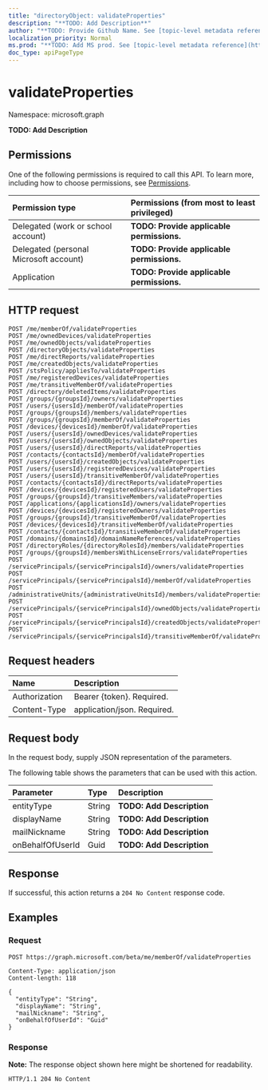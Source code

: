 ```yaml
---
title: "directoryObject: validateProperties"
description: "**TODO: Add Description**"
author: "**TODO: Provide Github Name. See [topic-level metadata reference](https://msgo.azurewebsites.net/add/document/guidelines/metadata.html#topic-level-metadata)**"
localization_priority: Normal
ms.prod: "**TODO: Add MS prod. See [topic-level metadata reference](https://msgo.azurewebsites.net/add/document/guidelines/metadata.html#topic-level-metadata)**"
doc_type: apiPageType
---
```


# validateProperties
Namespace: microsoft.graph

**TODO: Add Description**

## Permissions
One of the following permissions is required to call this API. To learn more, including how to choose permissions, see [Permissions](/concepts/permissions-reference.md).

|Permission type|Permissions (from most to least privileged)|
|:---|:---|
|Delegated (work or school account)|**TODO: Provide applicable permissions.**|
|Delegated (personal Microsoft account)|**TODO: Provide applicable permissions.**|
|Application|**TODO: Provide applicable permissions.**|

## HTTP request

<!-- {
  "blockType": "ignored"
}
-->
``` http
POST /me/memberOf/validateProperties
POST /me/ownedDevices/validateProperties
POST /me/ownedObjects/validateProperties
POST /directoryObjects/validateProperties
POST /me/directReports/validateProperties
POST /me/createdObjects/validateProperties
POST /stsPolicy/appliesTo/validateProperties
POST /me/registeredDevices/validateProperties
POST /me/transitiveMemberOf/validateProperties
POST /directory/deletedItems/validateProperties
POST /groups/{groupsId}/owners/validateProperties
POST /users/{usersId}/memberOf/validateProperties
POST /groups/{groupsId}/members/validateProperties
POST /groups/{groupsId}/memberOf/validateProperties
POST /devices/{devicesId}/memberOf/validateProperties
POST /users/{usersId}/ownedDevices/validateProperties
POST /users/{usersId}/ownedObjects/validateProperties
POST /users/{usersId}/directReports/validateProperties
POST /contacts/{contactsId}/memberOf/validateProperties
POST /users/{usersId}/createdObjects/validateProperties
POST /users/{usersId}/registeredDevices/validateProperties
POST /users/{usersId}/transitiveMemberOf/validateProperties
POST /contacts/{contactsId}/directReports/validateProperties
POST /devices/{devicesId}/registeredUsers/validateProperties
POST /groups/{groupsId}/transitiveMembers/validateProperties
POST /applications/{applicationsId}/owners/validateProperties
POST /devices/{devicesId}/registeredOwners/validateProperties
POST /groups/{groupsId}/transitiveMemberOf/validateProperties
POST /devices/{devicesId}/transitiveMemberOf/validateProperties
POST /contacts/{contactsId}/transitiveMemberOf/validateProperties
POST /domains/{domainsId}/domainNameReferences/validateProperties
POST /directoryRoles/{directoryRolesId}/members/validateProperties
POST /groups/{groupsId}/membersWithLicenseErrors/validateProperties
POST /servicePrincipals/{servicePrincipalsId}/owners/validateProperties
POST /servicePrincipals/{servicePrincipalsId}/memberOf/validateProperties
POST /administrativeUnits/{administrativeUnitsId}/members/validateProperties
POST /servicePrincipals/{servicePrincipalsId}/ownedObjects/validateProperties
POST /servicePrincipals/{servicePrincipalsId}/createdObjects/validateProperties
POST /servicePrincipals/{servicePrincipalsId}/transitiveMemberOf/validateProperties
```

## Request headers
|Name|Description|
|:---|:---|
|Authorization|Bearer {token}. Required.|
|Content-Type|application/json. Required.|

## Request body
In the request body, supply JSON representation of the parameters.

The following table shows the parameters that can be used with this action.

|Parameter|Type|Description|
|:---|:---|:---|
|entityType|String|**TODO: Add Description**|
|displayName|String|**TODO: Add Description**|
|mailNickname|String|**TODO: Add Description**|
|onBehalfOfUserId|Guid|**TODO: Add Description**|



## Response

If successful, this action returns a `204 No Content` response code.

## Examples

### Request
<!-- {
  "blockType": "request",
  "name": "directoryobject_validateproperties"
}
-->
``` http
POST https://graph.microsoft.com/beta/me/memberOf/validateProperties

Content-Type: application/json
Content-length: 118

{
  "entityType": "String",
  "displayName": "String",
  "mailNickname": "String",
  "onBehalfOfUserId": "Guid"
}
```


### Response
**Note:** The response object shown here might be shortened for readability.
<!-- {
  "blockType": "response",
  "truncated": true
}
-->
``` http
HTTP/1.1 204 No Content
```

